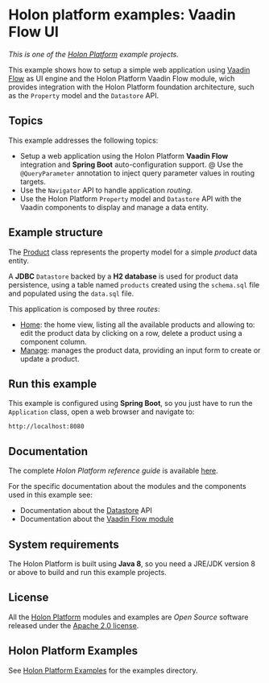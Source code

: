 # Holon platform examples: Vaadin Flow UI

_This is one of the [Holon Platform](https://holon-platform.com) example projects._

This example shows how to setup a simple web application using [Vaadin Flow](https://vaadin.com/flow) as UI engine and the Holon Platform Vaadin Flow module, wich provides integration with the Holon Platform foundation architecture, such as the `Property` model and the `Datastore` API.

## Topics

This example addresses the following topics:

* Setup a web application using the Holon Platform __Vaadin Flow__ integration and __Spring Boot__ auto-configuration support.
@ Use the `@QueryParameter` annotation to inject query parameter values in routing targets.
* Use the `Navigator` API to handle application _routing_.
* Use the Holon Platform `Property` model and `Datastore` API with the Vaadin components to display and manage a data entity.

## Example structure

The [Product](src/main/java/com/holonplatform/example/ui/vaadin/app/model/Product.java) class represents the property model for a simple _product_ data entity.

A __JDBC__ `Datastore` backed by a __H2 database__ is used for product data persistence, using a table named `products` created using the `schema.sql` file and populated using the `data.sql` file.

This application is composed by three _routes_:

* [Home](src/main/java/com/holonplatform/example/ui/vaadin/app/routes/Home.java): the home view, listing all the available products and allowing to: edit the product data by clicking on a row, delete a product using a component column.
* [Manage](src/main/java/com/holonplatform/example/ui/vaadin/app/routes/Manage.java): manages the product data, providing an input form to create or update a product.

## Run this example

This example is configured using __Spring Boot__, so you just have to run the `Application` class, open a web browser and navigate to:

`http://localhost:8080`

## Documentation

The complete _Holon Platform reference guide_ is available [here](https://docs.holon-platform.com/current/reference).

For the specific documentation about the modules and the components used in this example see:

* Documentation about the [Datastore](https://docs.holon-platform.com/current/reference/holon-core.html#Datastore)  API
* Documentation about the [Vaadin Flow module](https://docs.holon-platform.com/current/reference/holon-vaadin-flow.html)

## System requirements

The Holon Platform is built using __Java 8__, so you need a JRE/JDK version 8 or above to build and run this example projects.

## License

All the [Holon Platform](https://holon-platform.com) modules and examples are _Open Source_ software released under the [Apache 2.0 license](LICENSE.md).

## Holon Platform Examples

See [Holon Platform Examples](https://github.com/holon-platform/holon-examples) for the examples directory.
